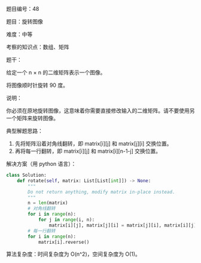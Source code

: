 题目编号：48

题目：旋转图像

难度：中等

考察的知识点：数组、矩阵

题干：

给定一个 n × n 的二维矩阵表示一个图像。

将图像顺时针旋转 90 度。

说明：

你必须在原地旋转图像，这意味着你需要直接修改输入的二维矩阵。请不要使用另一个矩阵来旋转图像。

典型解题思路：

1. 先将矩阵沿着对角线翻转，即 matrix[i][j] 和 matrix[j][i] 交换位置。
2. 再将每一行翻转，即 matrix[i][j] 和 matrix[i][n-1-j] 交换位置。

解决方案（用 python 语言）：

```python
class Solution:
    def rotate(self, matrix: List[List[int]]) -> None:
        """
        Do not return anything, modify matrix in-place instead.
        """
        n = len(matrix)
        # 对角线翻转
        for i in range(n):
            for j in range(i, n):
                matrix[i][j], matrix[j][i] = matrix[j][i], matrix[i][j]
        # 每一行翻转
        for i in range(n):
            matrix[i].reverse()
```

算法复杂度：时间复杂度为 O(n^2)，空间复杂度为 O(1)。